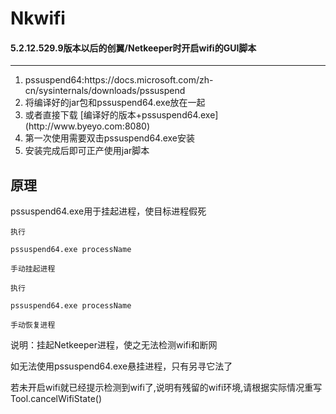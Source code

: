 # Nkwifi
#### 5.2.12.529.9版本以后的创翼/Netkeeper时开启wifi的GUI脚本

---
<ol>
<li>pssuspend64:https://docs.microsoft.com/zh-cn/sysinternals/downloads/pssuspend
<li>将编译好的jar包和pssuspend64.exe放在一起
<li>或者直接下载 [编译好的版本+pssuspend64.exe](http://www.byeyo.com:8080)
<li>第一次使用需要双击pssuspend64.exe安装
<li>安装完成后即可正产使用jar脚本
</ol>


原理
---
pssuspend64.exe用于挂起进程，使目标进程假死

```
执行

pssuspend64.exe processName   

手动挂起进程

执行

pssuspend64.exe processName   

手动恢复进程

```

说明：挂起Netkeeper进程，使之无法检测wifi和断网

如无法使用pssuspend64.exe悬挂进程，只有另寻它法了

若未开启wifi就已经提示检测到wifi了,说明有残留的wifi环境,请根据实际情况重写Tool.cancelWifiState()
